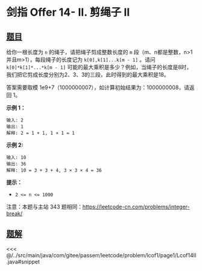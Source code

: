 # 剑指 Offer 14- II. 剪绳子 II

## [题目](https://leetcode.cn/problems/jian-sheng-zi-ii-lcof/)
给你一根长度为 `n` 的绳子，请把绳子剪成整数长度的 `m` 段（m、n都是整数，n\>1并且m\>1），每段绳子的长度记为 `k[0],k[1]...k[m - 1]` 。请问 `k[0]*k[1]*...*k[m - 1]` 可能的最大乘积是多少？例如，当绳子的长度是8时，我们把它剪成长度分别为2、3、3的三段，此时得到的最大乘积是18。

答案需要取模 1e9+7（1000000007），如计算初始结果为：1000000008，请返回 1。

**示例 1：**

```
输入: 2
输出: 1
解释: 2 = 1 + 1, 1 × 1 = 1
```

**示例 2:**

```
输入: 10
输出: 36
解释: 10 = 3 + 3 + 4, 3 × 3 × 4 = 36
```

**提示：**

* `2 <= n <= 1000`

注意：本题与主站 343 题相同：<https://leetcode-cn.com/problems/integer-break/>


## [题解](https://github.com/PasseRR/JavaLeetCode/blob/master/src/main/java/com/gitee/passerr/leetcode/problem/lcof1/page1/Lcof14II.java)

<<< @/../src/main/java/com/gitee/passerr/leetcode/problem/lcof1/page1/Lcof14II.java#snippet
